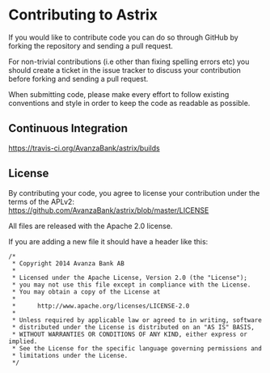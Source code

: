 # Contributing to Astrix
If you would like to contribute code you can do so through GitHub by forking the repository and sending a pull request. 

For non-trivial contributions (i.e other than fixing spelling errors etc) you should create a ticket in the issue tracker to discuss your contribution before forking and sending a pull request.

When submitting code, please make every effort to follow existing conventions and style in order to keep the code as readable as possible.

## Continuous Integration
https://travis-ci.org/AvanzaBank/astrix/builds

## License

By contributing your code, you agree to license your contribution under the terms of the APLv2: https://github.com/AvanzaBank/astrix/blob/master/LICENSE

All files are released with the Apache 2.0 license.

If you are adding a new file it should have a header like this:

```
/*
 * Copyright 2014 Avanza Bank AB
 *
 * Licensed under the Apache License, Version 2.0 (the "License");
 * you may not use this file except in compliance with the License.
 * You may obtain a copy of the License at
 *
 *      http://www.apache.org/licenses/LICENSE-2.0
 *
 * Unless required by applicable law or agreed to in writing, software
 * distributed under the License is distributed on an "AS IS" BASIS,
 * WITHOUT WARRANTIES OR CONDITIONS OF ANY KIND, either express or implied.
 * See the License for the specific language governing permissions and
 * limitations under the License.
 */
 ```
